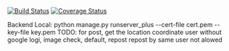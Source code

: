 [![Build Status](https://app.travis-ci.com/gcivil-nyu-org/team2-wed-spring25.svg?branch=main)](https://app.travis-ci.com/gcivil-nyu-org/team2-wed-spring25)
[![Coverage Status](https://coveralls.io/repos/github/gcivil-nyu-org/team2-wed-spring25/badge.svg?branch=main)](https://coveralls.io/github/gcivil-nyu-org/team2-wed-spring25?branch=main)

Backend Local: python manage.py runserver_plus --cert-file cert.pem --key-file key.pem
TODO:
for post, get the location coordinate
user without google logi, image check, default,
repost repost by same user not alowed
